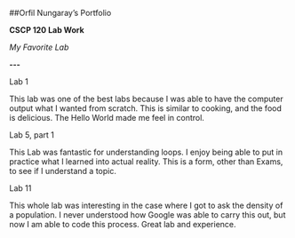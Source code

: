 ##Orfil Nungaray’s Portfolio

**CSCP 120 Lab Work**

*My Favorite Lab*

**---**

Lab 1

This lab was one of the best labs because I was able to have the computer output what I wanted from scratch.  This is similar to cooking, and the food is delicious.  The Hello World made me feel in control.

Lab 5, part 1

This Lab was fantastic for understanding loops.  I enjoy being able to put in practice what I learned into actual reality.  This is a form, other than Exams, to see if I understand a topic.

Lab 11

This whole lab was interesting in the case where I got to ask the density of a population.  I never understood how Google was able to carry this out, but now I am able to code this process.  Great lab and experience.

